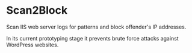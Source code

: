 # Scan2Block
Scan IIS web server logs for patterns and block offender's IP addresses.

In its current prototyping stage it prevents brute force attacks against WordPress websites. 
